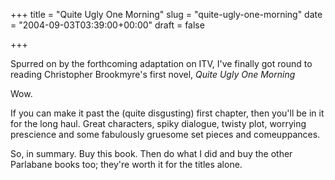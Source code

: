 +++
title = "Quite Ugly One Morning"
slug = "quite-ugly-one-morning"
date = "2004-09-03T03:39:00+00:00"
draft = false

+++

Spurred on by the forthcoming adaptation on ITV, I've finally got round to reading Christopher Brookmyre's first novel, <cite asin="0349108854">Quite Ugly One Morning</cite>

Wow.

If you can make it past the (quite disgusting) first chapter, then you'll be in it for the long haul. Great characters, spiky dialogue, twisty plot, worrying prescience and some fabulously gruesome set pieces and comeuppances.

So, in summary. Buy this book. Then do what I did and buy the other Parlabane books too; they're worth it for the titles alone.
